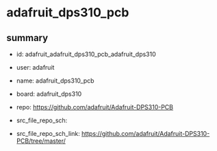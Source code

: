 # adafruit_dps310_pcb
 
## summary 
* id: adafruit_adafruit_dps310_pcb_adafruit_dps310
* user: adafruit
* name: adafruit_dps310_pcb
* board: adafruit_dps310
* repo: https://github.com/adafruit/Adafruit-DPS310-PCB



* src_file_repo_sch: 
* src_file_repo_sch_link: https://github.com/adafruit/Adafruit-DPS310-PCB/tree/master/




